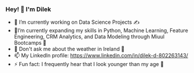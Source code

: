 ### Hey! 👋  I'm Dilek

- 🔭 I’m currently working on Data Science Projects ✍
- 🌱I’m currently expanding my skills in Python, Machine Learning, Feature Engineering, CRM Analytics, and Data Modeling through Miuul Bootcamps 🙂
- 💬 Don't ask me about the weather in Ireland 🥲
- 📫 My LinkedIn profile: https://www.linkedin.com/in/dilek-d-802263143/ 
- ⚡ Fun fact: I frequently hear that I look younger than my age 👻
